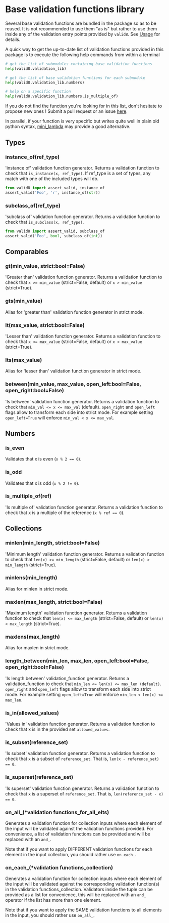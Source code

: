 # Base validation functions library

Several base validation functions are bundled in the package so as to be reused. It is not recommended to use them "as is" but rather to use them inside any of the validation entry points provided by `valid8`. See [Usage](./usage) for details.

A quick way to get the up-to-date list of validation functions provided in this package is to execute the following help commands from within a terminal

```python
# get the list of submodules containing base validation functions
help(valid8.validation_lib)

# get the list of base validation functions for each submodule
help(valid8.validation_lib.numbers)

# help on a specific function
help(valid8.validation_lib.numbers.is_multiple_of)
```

If you do not find the function you're looking for in this list, don't hesitate to propose new ones ! Submit a pull request or an issue [here](https://github.com/smarie/python-valid8).

In parallel, if your function is very specific but writes quite well in plain old python syntax, [mini_lambda](https://smarie.github.io/python-mini-lambda/) may provide a good alternative.


## Types

### instance_of(ref_type)

'instance of' validation function generator. Returns a validation function to check that `is_instance(x, ref_type)`. If ref_type is a set of types, any match with one of the included types will do.

```python
from valid8 import assert_valid, instance_of
assert_valid('Foo', 'r', instance_of(str))
```

### subclass_of(ref_type)

'subclass of' validation function generator. Returns a validation function to check that `is_subclass(x, ref_type)`.

```python
from valid8 import assert_valid, subclass_of
assert_valid('Foo', bool, subclass_of(int))
```

## Comparables

### gt(min_value, strict:bool=False)

'Greater than' validation function generator. Returns a validation function to check that `x >= min_value` (strict=False, default) or `x > min_value` (strict=True).

### gts(min_value)

Alias for 'greater than' validation function generator in strict mode.

### lt(max_value, strict:bool=False)

'Lesser than' validation function generator. Returns a validation function to check that `x <= max_value` (strict=False, default) or `x < max_value` (strict=True).

### lts(max_value)

Alias for 'lesser than' validation function generator in strict mode.

### between(min_value, max_value, open_left:bool=False, open_right:bool=False)

'Is between' validation function generator. Returns a validation function to check that `min_val <= x <= max_val` (default). `open_right` and `open_left` flags allow to transform each side into strict mode. For example setting `open_left=True` will enforce `min_val < x <= max_val`.


## Numbers

### is_even

Validates that x is even (`x % 2 == 0`).

### is_odd

Validates that x is odd (`x % 2 != 0`).

### is_multiple_of(ref)

'Is multiple of' validation function generator. Returns a validation function to check that  x is a multiple of the reference (`x % ref == 0`).


## Collections

### minlen(min_length, strict:bool=False)

'Minimum length' validation function generator. Returns a validation function to check that `len(x) >= min_length` (strict=False, default) or `len(x) > min_length` (strict=True).

### minlens(min_length)

Alias for minlen in strict mode.

### maxlen(max_length, strict:bool=False)

'Maximum length' validation function generator. Returns a validation function to check that `len(x) <= max_length` (strict=False, default) or `len(x) < max_length` (strict=True).

### maxlens(max_length)

Alias for maxlen in strict mode.

### length_between(min_len, max_len, open_left:bool=False, open_right:bool=False)

'Is length between' validation_function generator. Returns a validation_function to check that `min_len <= len(x) <= max_len (default)`. `open_right` and `open_left` flags allow to transform each side into strict mode. For example setting `open_left=True` will enforce `min_len < len(x) <= max_len`.

### is_in(allowed_values)

'Values in' validation function generator. Returns a validation function to check that x is in the provided set `allowed_values`.

### is_subset(reference_set)

'Is subset' validation function generator. Returns a validation function to check that `x` is a subset of `reference_set`. That is, `len(x - reference_set) == 0`.

### is_superset(reference_set)

'Is superset' validation function generator. Returns a validation function to check that `x` is a superset of `reference_set`. That is, `len(reference_set - x) == 0`.

### on_all_(*validation functions_for_all_elts)

Generates a validation function for collection inputs where each element of the input will be validated against the validation functions provided. For convenience, a list of validation functions can be provided and will be replaced with an `and_`.

Note that if you want to apply DIFFERENT validation functions for each element in the input collection, you should rather use `on_each_`.

### on_each_(*validation functions_collection)

Generates a validation function for collection inputs where each element of the input will be validated against the corresponding validation function(s) in the validation functions_collection. Validators inside the tuple can be provided as a list for convenience, this will be replaced with an `and_` operator if the list has more than one element.

Note that if you want to apply the SAME validation functions to all elements in the input, you should rather use `on_all_`.
